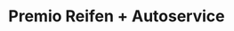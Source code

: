---
title: "Premio Reifen + Autoservice"
url: /elze/premio-reifen-autoservice/
shop: Autowerkstatt
---